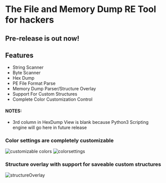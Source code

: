 # The File and Memory Dump RE Tool for hackers

## Pre-release is out now!

## Features
- String Scanner
- Byte Scanner
- Hex Dump
- PE File Format Parse
- Memory Dump Parser/Structure Overlay
- Support For Custom Structures
- Complete Color Customization Control
  
#### NOTES:
- 3rd column in HexDump View is blank because Python3 Scripting engine will go here in future release

### Color settings are completely customizable
![customizable colors](https://github.com/ColeStrickler/BTH/assets/82488869/6e6c8d85-af15-4717-8f99-96799bd04380)
![colorsettings](https://github.com/ColeStrickler/BTH/assets/82488869/3f51fc05-570a-4528-a885-f99b3be47ef1)


### Structure overlay with support for saveable custom structures
![structureOverlay](https://github.com/ColeStrickler/BTH/assets/82488869/14b41b93-0ff6-49c6-bc8b-c850b4c8dc06)


